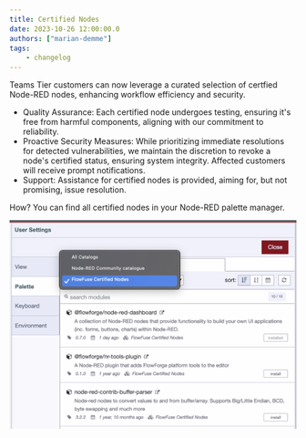 ```yaml
---
title: Certified Nodes
date: 2023-10-26 12:00:00.0
authors: ["marian-demme"]
tags:
    - changelog
---
```

Teams Tier customers can now leverage a curated selection of certfied Node-RED nodes, enhancing workflow efficiency and security.
- Quality Assurance: Each certified node undergoes testing, ensuring it's free from harmful components, aligning with our commitment to reliability.
- Proactive Security Measures: While prioritizing immediate resolutions for detected vulnerabilities, we maintain the discretion to revoke a node's certified status, ensuring system integrity. Affected customers will receive prompt notifications.
- Support: Assistance for certified nodes is provided, aiming for, but not promising, issue resolution.

How? You can find all certified nodes in your Node-RED palette manager.

![Certified Nodes Screenshot](./images/certified-nodes.png)